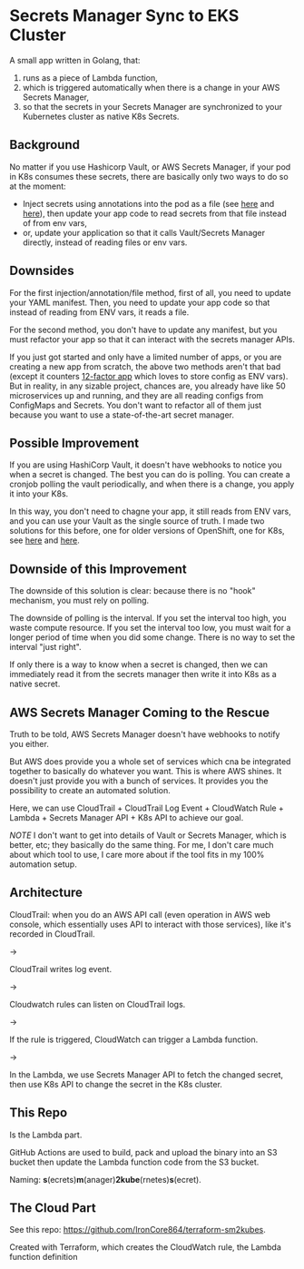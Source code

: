 # Secrets Manager Sync to EKS Cluster

A small app written in Golang, that:

1. runs as a piece of Lambda function,
2. which is triggered automatically when there is a change in your AWS Secrets Manager,
3. so that the secrets in your Secrets Manager are synchronized to your Kubernetes cluster as native K8s Secrets.

## Background

No matter if you use Hashicorp Vault, or AWS Secrets Manager, if your pod in K8s consumes these secrets, there are basically only two ways to do so at the moment:

- Inject secrets using annotations into the pod as a file (see [here](https://www.hashicorp.com/blog/injecting-vault-secrets-into-kubernetes-pods-via-a-sidecar) and [here](https://aws.amazon.com/blogs/containers/aws-secrets-controller-poc/)), then update your app code to read secrets from that file instead of from env vars,
- or, update your application so that it calls Vault/Secrets Manager directly, instead of reading files or env vars.

## Downsides

For the first injection/annotation/file method, first of all, you need to update your YAML manifest. Then, you need to update your app code so that instead of reading from ENV vars, it reads a file.

For the second method, you don't have to update any manifest, but you must refactor your app so that it can interact with the secrets manager APIs.

If you just got started and only have a limited number of apps, or you are creating a new app from scratch, the above two methods aren't that bad (except it counters [12-factor app](https://12factor.net/) which loves to store config as ENV vars). But in reality, in any sizable project, chances are, you already have like 50 microservices up and running, and they are all reading configs from ConfigMaps and Secrets. You don't want to refactor all of them just because you want to use a state-of-the-art secret manager.

## Possible Improvement

If you are using HashiCorp Vault, it doesn't have webhooks to notice you when a secret is changed. The best you can do is polling. You can create a cronjob polling the vault periodically, and when there is a change, you apply it into your K8s.

In this way, you don't need to chagne your app, it still reads from ENV vars, and you can use your Vault as the single source of truth. I made two solutions for this before, one for older versions of OpenShift, one for K8s, see [here](https://github.com/IronCore864/vs2yaml) and [here](https://github.com/IronCore864/vs2kubes).

## Downside of this Improvement

The downside of this solution is clear: because there is no "hook" mechanism, you must rely on polling.

The downside of polling is the interval. If you set the interval too high, you waste compute resource. If you set the interval too low, you must wait for a longer period of time when you did some change. There is no way to set the interval "just right".

If only there is a way to know when a secret is changed, then we can immediately read it from the secrets manager then write it into K8s as a native secret.

## AWS Secrets Manager Coming to the Rescue

Truth to be told, AWS Secrets Manager doesn't have webhooks to notify you either.

But AWS does provide you a whole set of services which cna be integrated together to basically do whatever you want. This is where AWS shines. It doesn't just provide you with a bunch of services. It provides you the possibility to create an automated solution.

Here, we can use CloudTrail + CloudTrail Log Event + CloudWatch Rule + Lambda + Secrets Manager API + K8s API to achieve our goal.

*NOTE* I don't want to get into details of Vault or Secrets Manager, which is better, etc; they basically do the same thing. For me, I don't care much about which tool to use, I care more about if the tool fits in my 100% automation setup.

## Architecture

CloudTrail: when you do an AWS API call (even operation in AWS web console, which essentially uses API to interact with those services), like it's recorded in CloudTrail.

->

CloudTrail writes log event.

->

Cloudwatch rules can listen on CloudTrail logs.

->

If the rule is triggered, CloudWatch can trigger a Lambda function.

->

In the Lambda, we use Secrets Manager API to fetch the changed secret, then use K8s API to change the secret in the K8s cluster.


## This Repo

Is the Lambda part.

GitHub Actions are used to build, pack and upload the binary into an S3 bucket then update the Lambda function code from the S3 bucket.

Naming: **s**(ecrets)**m**(anager)**2kube**(rnetes)**s**(ecret).

## The Cloud Part

See this repo: https://github.com/IronCore864/terraform-sm2kubes.

Created with Terraform, which creates the CloudWatch rule, the Lambda function definition
